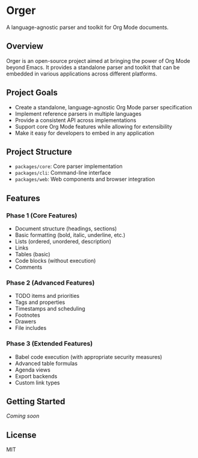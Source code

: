 # Orger

A language-agnostic parser and toolkit for Org Mode documents.

## Overview

Orger is an open-source project aimed at bringing the power of Org Mode beyond Emacs. It provides a standalone parser and toolkit that can be embedded in various applications across different platforms.

## Project Goals

- Create a standalone, language-agnostic Org Mode parser specification
- Implement reference parsers in multiple languages
- Provide a consistent API across implementations
- Support core Org Mode features while allowing for extensibility
- Make it easy for developers to embed in any application

## Project Structure

- `packages/core`: Core parser implementation
- `packages/cli`: Command-line interface
- `packages/web`: Web components and browser integration

## Features

### Phase 1 (Core Features)
- Document structure (headings, sections)
- Basic formatting (bold, italic, underline, etc.)
- Lists (ordered, unordered, description)
- Links
- Tables (basic)
- Code blocks (without execution)
- Comments

### Phase 2 (Advanced Features)
- TODO items and priorities
- Tags and properties
- Timestamps and scheduling
- Footnotes
- Drawers
- File includes

### Phase 3 (Extended Features)
- Babel code execution (with appropriate security measures)
- Advanced table formulas
- Agenda views
- Export backends
- Custom link types

## Getting Started

*Coming soon*

## License

MIT 